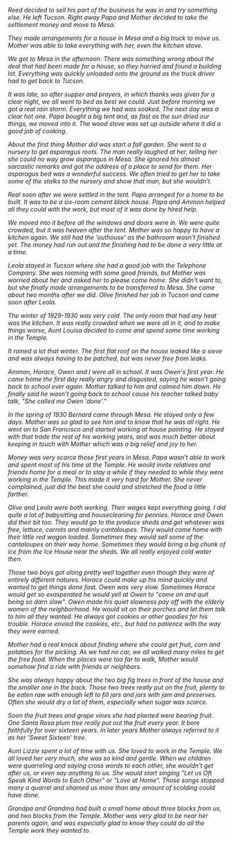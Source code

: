 _Reed decided to sell his part of the business he was in and try
something else. He left Tucson. Right away Papa and Mother decided to
take the settlement money and move to Mesa._

_They made arrangements for a house in Mesa and a big truck to move us.
Mother was able to take everything with her, even the kitchen stove._

_We got to Mesa in the afternoon. There was something wrong about the
deal that had been made for a house, so they hurried and found a
building lot. Everything was quickly unloaded onto the ground as the
truck driver had to get back to Tucson._

_It was late, so after supper and prayers, in which thanks was given
for a clear night, we all went to bed as best we could. Just before
morning we got a real rain storm. Everything we had was soaked. The
next day was a clear hot one. Papa bought a big tent and, as fast
as the sun dried our things, we moved into it. The wood stove was
set up outside where it did a good job of cooking._

_About the first thing Mother did was start a fall garden. She went
to a nursery to get asparagus roots. The man really laughed at her,
telling her she could no way grow asparagus in Mesa. She ignored his
almost sarcastic remarks and got the address of a place to send for
them. Her asparagus bed was a wonderful success. We often tried to
get her to take some of the stalks to the nursery and show that man,
but she wouldn't._

_Real soon after we were settled in the tent. Papa arranged for a home
to be built. It was to be a six-room cement block house. Papa and
Ammon helped all they could with the work, but most of it was done
by hired help._

_We moved into it before all the windows and doors were in. We were
quite crowded, but it was heaven after the tent. Mother was so happy
to have a kitchen again. We still had the 'outhouse' as the bathroom
wasn't finished yet. The money had run out and the finishing had to
be done a very little at a time._

_Leola stayed in Tucson where she had a good job with the Telephone
Company. She was rooming with some good friends, but Mother was
worried about her and asked her to please come home. She didn't
want to, but she finally made arrangements to be transferred to
Mesa. She came about two months after we did. Olive finished her
job in Tucson and came soon after Leola._

_The winter of 1929-1930 was very cold. The only room that had any
heat was the kitchen. It was really crowded when we were all in it,
and to make things worse, Aunt Louisa decided to come and spend
some time working in the Temple._

_It rained a lot that winter. The first flat roof on the house leaked
like a sieve and was always having to be patched, but was never free
from leaks._

_Ammon, Horace, Owen and I were all in school. It was Owen's first
year. He came home the first day really angry and disgusted, saying
he wasn't going back to school ever again. Mother talked to him and
calmed him down. He finally said he wasn't going back to school cause
his teacher talked baby talk, "She called me Owen 'done'."_

_In the spring of 1930 Bernard came through Mesa. He stayed only a few
days. Mother was so glad to see him and to know that he was all right.
He went on to San Francisco and started working at house painting. He
stayed with that trade the rest of his working years, and was much
better about keeping in touch with Mother which was a big relief and
joy to her._

_Money was very scarce those first years in Mesa. Papa wasn't able to
work and spent most of his time at the Temple. He would invite
relatives and friends home for a meal or to stay a while if they
needed to while they were working in the Temple. This made it very
hard for Mother. She never complained, just did the best she could
and stretched the food a little farther._

_Olive and Leola were both working. Their wages kept everything going.
I did quite a lot of babysitting and housecleaning for pennies. Horace
and Owen did their bit too. They would go to the produce sheds and get
whatever was free, lettuce, carrots and mainly cantaloupes. They would
come home with their little red wagon loaded. Sometimes they would
sell some of the cantaloupes on their way home. Sometimes they would
bring a big chunk of ice from the Ice House near the sheds. We all
really enjoyed cold water then._

_Those two boys got along pretty well together even though they were of
entirely different natures. Horace could make up his mind quickly and
wanted to get things done fast. Owen was very slow. Sometimes Horace
would get so exasperated he would yell at Owen to "come on and quit
being so darn slow". Owen made his quiet slowness pay off with the
elderly women of the neighborhood. He would sit on their porches and
let them talk to him all they wanted. He always got cookies or other
goodies for his trouble. Horace envied the cookies, etc., but had no
patience with the way they were earned._

_Mother had a real knack about finding where she could get fruit, corn
and potatoes for the picking. As we had no car, we all walked many miles
to get the free food. When the places were too far to walk, Mother
would somehow find a ride with friends or neighbors._

_She was always happy about the two big fig trees in front of the house
and the smaller one in the back. Those two trees really put on the fruit,
plenty to be eaten raw with enough left to fill jars and jars with jam
and preserves. Often she would dry a lot of them, especially when sugar
was scarce._

_Soon the fruit trees and grape vines she had planted were bearing
fruit. One Santa Rosa plum tree really put out the fruit every year.
It bore faithfully for over sixteen years. In later years Mother
always referred to it as her 'Sweet Sixteen' tree._

_Aunt Lizzie spent a lot of time with us. She loved to work in the
Temple. We all loved her very much, she was so kind and gentle. When
we children were quarreling and saying cross words to each other,
she wouldn't get after us, or even say anything to us. She would
start singing "Let us Oft Speak Kind Words to Each Other" or "Love
at Home". Those songs stopped many a quarrel and shamed us more than
any amount of scolding could have done._

_Grandpa and Grandma had built a small home about three blocks from
us, and two blocks from the Temple. Mother was very glad to be near
her parents again, and was especially glad to know they could do
all the Temple work they wanted to._